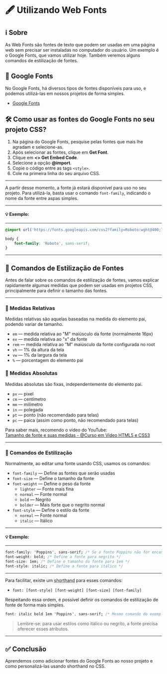 # 🖋️ Utilizando Web Fonts

## ℹ️ Sobre

As Web Fonts são fontes de texto que podem ser usadas em uma página web sem precisar ser instaladas no computador do usuário. Um exemplo é o Google Fonts, que vamos utilizar hoje. Também veremos alguns comandos de estilização de fontes.

## 🔎 Google Fonts

No Google Fonts, há diversos tipos de fontes disponíveis para uso, e podemos utilizá-las em nossos projetos de forma simples.

- [Google Fonts](https://fonts.google.com/)

## 🛠️ Como usar as fontes do Google Fonts no seu projeto CSS?

1. Na página do Google Fonts, pesquise pelas fontes que mais lhe agradam e selecione-as.
2. Após selecionar as fontes, clique em **Get Font**.
3. Clique em **<> Get Embed Code**.
4. Selecione a opção **@import**.
5. Copie o código entre as tags `<style>`.
6. Cole na primeira linha do seu arquivo CSS.

---

A partir desse momento, a fonte já estará disponível para uso no seu projeto. Para utilizá-la, basta usar o comando `font-family`, indicando o nome da fonte entre aspas simples.

---

#### 💡 Exemplo:
---
```css
@import url('https://fonts.googleapis.com/css2?family=Roboto:wght@400;700&display=swap');

body {
    font-family: 'Roboto', sans-serif;
}
```
---

## 📝 Comandos de Estilização de Fontes

Antes de falar sobre os comandos de estilização de fontes, vamos explicar rapidamente algumas medidas que podem ser usadas em projetos CSS, principalmente para definir o tamanho das fontes.

---

### 📏 Medidas Relativas

Medidas relativas são aquelas baseadas na medida do elemento pai, podendo variar de tamanho.

- `em` — medida relativa ao "M" maiúsculo da fonte (normalmente 16px)
- `ex` — medida relativa ao "x" da fonte
- `rem` — medida relativa ao "M" maiúsculo da fonte configurada no root
- `vh` — 1% da altura da tela
- `vw` — 1% da largura da tela
- `%` — porcentagem do elemento pai

### 📐 Medidas Absolutas

Medidas absolutas são fixas, independentemente do elemento pai.

- `px` — pixel
- `cm` — centímetro
- `mm` — milímetro
- `in` — polegada
- `pt` — ponto (não recomendado para telas)
- `pc` — paica (assim como ponto, não recomendado para telas)

Para saber mais, recomendo o vídeo do YouTube:  
[Tamanho de fonte e suas medidas - @Curso em Vídeo HTML5 e CSS3](https://www.youtube.com/watch?v=NGfPXJGiNH8&list=PLHz_AreHm4dlUpEXkY1AyVLQGcpSgVF8s&index=12)

---

### 🎨 Comandos de Estilização

Normalmente, ao editar uma fonte usando CSS, usamos os comandos:

- `font-family` — Define as fontes que serão usadas
- `font-size` — Define o tamanho da fonte
- `font-weight` — Define o peso da fonte
    - `lighter` — Fonte mais fina
    - `normal` — Fonte normal
    - `bold` — Negrito
    - `bolder` — Mais forte que o negrito normal
- `font-style` — Define o estilo da fonte
    - `normal` — Fonte normal
    - `italic` — Itálico

---

#### 💡 Exemplo:
---
```css
font-family: 'Poppins', sans-serif; /* Se a fonte Poppins não for encontrada, será usada a fonte sans-serif */
font-weight: bold; /* Define a fonte para negrito */
font-size: 1em; /* Define o tamanho da fonte para 1em */
font-style: italic; /* Define a fonte para itálico */
```
---

Para facilitar, existe um <abbr title="Um **shorthand** é uma forma abreviada de escrever diversos comandos em um só">shorthand</abbr> para esses comandos:

- `font: [font-style] [font-weight] [font-size] [font-family]`

Respeitando essa ordem, é possível definir os comandos de estilização de fonte de forma mais simples.

```css
font: italic bold 1em 'Poppins', sans-serif; /* Mesmo comando do exemplo acima, mas usando shorthand */
```
> Lembre-se: para usar estilos como itálico ou negrito, a fonte precisa oferecer esses atributos.

---

## ✅ Conclusão

Aprendemos como adicionar fontes do Google Fonts ao nosso projeto e como personalizá-las usando shorthand no CSS.
